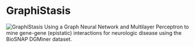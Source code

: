 # GraphiStasis
![GraphiStasis](https://github.com/user-attachments/assets/ca2b7563-156a-4044-bbc1-799dfdfb9989)
Using a Graph Neural Network and Multilayer Perceptron to mine gene-gene (epistatic) interactions for neurologic disease using the BioSNAP DGMiner dataset.
